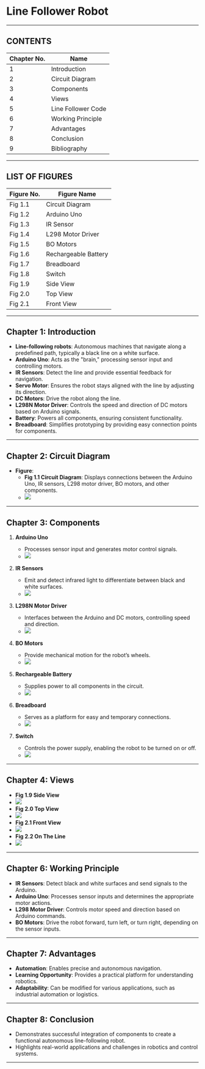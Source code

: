 # Line Follower Robot  

---

## CONTENTS  

| **Chapter No.** | **Name**            |  
|------------------|---------------------|  
| 1                | Introduction        |  
| 2                | Circuit Diagram     |  
| 3                | Components          |  
| 4                | Views               |  
| 5                | Line Follower Code  |  
| 6                | Working Principle   |  
| 7                | Advantages          |  
| 8                | Conclusion          |  
| 9                | Bibliography        |  

---

## LIST OF FIGURES  

| **Figure No.** | **Figure Name**       |  
|-----------------|-----------------------|  
| Fig 1.1         | Circuit Diagram       |  
| Fig 1.2         | Arduino Uno           |  
| Fig 1.3         | IR Sensor             |  
| Fig 1.4         | L298 Motor Driver     |  
| Fig 1.5         | BO Motors             |  
| Fig 1.6         | Rechargeable Battery  |  
| Fig 1.7         | Breadboard            |  
| Fig 1.8         | Switch                |  
| Fig 1.9         | Side View             |  
| Fig 2.0         | Top View              |  
| Fig 2.1         | Front View            |  # Line Follower Robot  

---

## Chapter 1: Introduction  

- **Line-following robots**: Autonomous machines that navigate along a predefined path, typically a black line on a white surface.  
- **Arduino Uno**: Acts as the "brain," processing sensor input and controlling motors.  
- **IR Sensors**: Detect the line and provide essential feedback for navigation.  
- **Servo Motor**: Ensures the robot stays aligned with the line by adjusting its direction.  
- **DC Motors**: Drive the robot along the line.  
- **L298N Motor Driver**: Controls the speed and direction of DC motors based on Arduino signals.  
- **Battery**: Powers all components, ensuring consistent functionality.  
- **Breadboard**: Simplifies prototyping by providing easy connection points for components.  

---

## Chapter 2: Circuit Diagram  

- **Figure**:  
  - **Fig 1.1 Circuit Diagram**: Displays connections between the Arduino Uno, IR sensors, L298 motor driver, BO motors, and other components.  
  - <img src="speed_checker_simulation _image (1).png"> 

---

## Chapter 3: Components  

1. **Arduino Uno**  
   - Processes sensor input and generates motor control signals.  
   - <img src="Picture2.jpg">  

2. **IR Sensors**  
   - Emit and detect infrared light to differentiate between black and white surfaces.  
   - <img src="Picture3.jpg">

3. **L298N Motor Driver**  
   - Interfaces between the Arduino and DC motors, controlling speed and direction.  
   - <img src="Picture4.jpg">

4. **BO Motors**  
   - Provide mechanical motion for the robot’s wheels.  
   - <img src="Picture5.jpg">

5. **Rechargeable Battery**  
   - Supplies power to all components in the circuit.  
   - <img src="Picture6.jpg">  

6. **Breadboard**  
   - Serves as a platform for easy and temporary connections.  
   - <img src="Picture7.jpg">  

7. **Switch**  
   - Controls the power supply, enabling the robot to be turned on or off.  
   - <img src="Picture8.jpg">

---

## Chapter 4: Views  

- **Fig 1.9 Side View**
- <img src="Picture9.jpg">
- **Fig 2.0 Top View**
- <img src="Picture10.jpg">
- **Fig 2.1 Front View**
- <img src="Picture11.jpg">
- **Fig 2.2 On The Line**
- <img src="Picture12.jpg">

---

## Chapter 6: Working Principle  

- **IR Sensors**: Detect black and white surfaces and send signals to the Arduino.  
- **Arduino Uno**: Processes sensor inputs and determines the appropriate motor actions.  
- **L298 Motor Driver**: Controls motor speed and direction based on Arduino commands.  
- **BO Motors**: Drive the robot forward, turn left, or turn right, depending on the sensor inputs.  

---

## Chapter 7: Advantages  

- **Automation**: Enables precise and autonomous navigation.  
- **Learning Opportunity**: Provides a practical platform for understanding robotics.  
- **Adaptability**: Can be modified for various applications, such as industrial automation or logistics.  

---

## Chapter 8: Conclusion  

- Demonstrates successful integration of components to create a functional autonomous line-following robot.  
- Highlights real-world applications and challenges in robotics and control systems.  

---
